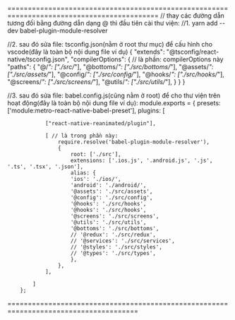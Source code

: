 ===========================================================================================
// thay các đường dẫn tương đối bằng đường dẫn dạng @ thì đầu tiên cài thư viện:
//1.  yarn add --dev babel-plugin-module-resolver

//2.  sau đó sửa file: tsconfig.json(nằm ở root thư mục) để cấu hình cho vscode(đây là toàn bộ nội dung file ví dụ)
	{
			"extends": "@tsconfig/react-native/tsconfig.json",
			"compilerOptions": { // là phần: compilerOptions này
				"paths": {
				"@/*": ["./src/*"],
				"@bottoms/*": ["./src/bottoms/*"],
				"@assets/*": ["./src/assets/*"],
				"@config/*": ["./src/config/*"],
				"@hooks/*": ["./src/hooks/*"],
				"@screens/*": ["./src/screens/*"],
				"@utils/*": ["./src/utils/*"],
				}
			}
		} 
	

//3. sau đó sửa file: babel.config.js(cũng nằm ở root) để cho thư viện trên hoạt động(đây là toàn bộ nội dung file ví dụ):
	module.exports = {
			presets: ['module:metro-react-native-babel-preset'],
			plugins: [

				["react-native-reanimated/plugin"],

				[ // là trong phần này:
					require.resolve('babel-plugin-module-resolver'),
					{
						root: ['./src'],
						extensions: ['.ios.js', '.android.js', '.js', '.ts', '.tsx', '.json'],
						alias: {
						'ios': './ios/',
						'android': './android/',
						'@assets': './src/assets',
						'@config': './src/config',
						'@hooks': './src/hooks',
						'@hooks': './src/hooks',
						'@screens': './src/screens',
						'@utils': './src/utils',
						'@bottoms': './src/bottoms',
						// '@redux': './src/redux',
						// '@services': './src/services',
						// '@styles': './src/styles',
						// '@types': './src/types',
						},
					},
				],

			]
		}; 
	
======================================================================================